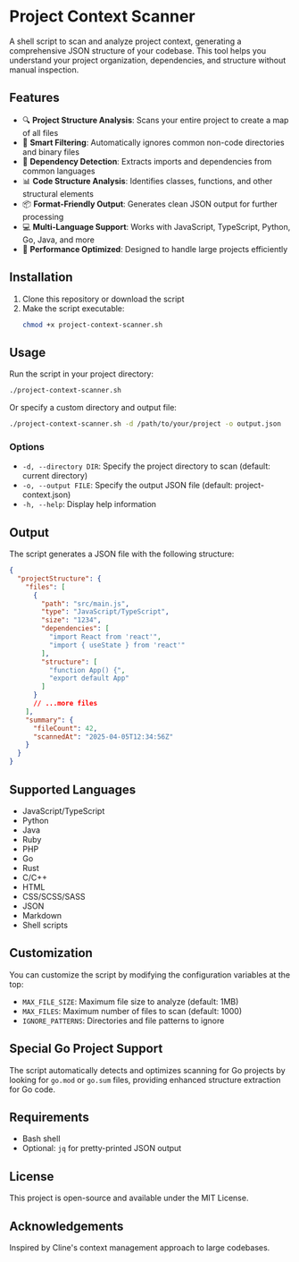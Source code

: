 # Project Context Scanner

A shell script to scan and analyze project context, generating a comprehensive JSON structure of your codebase. This tool helps you understand your project organization, dependencies, and structure without manual inspection.

## Features

- 🔍 **Project Structure Analysis**: Scans your entire project to create a map of all files
- 🚫 **Smart Filtering**: Automatically ignores common non-code directories and binary files
- 🧩 **Dependency Detection**: Extracts imports and dependencies from common languages
- 📊 **Code Structure Analysis**: Identifies classes, functions, and other structural elements
- 📦 **Format-Friendly Output**: Generates clean JSON output for further processing
- 💻 **Multi-Language Support**: Works with JavaScript, TypeScript, Python, Go, Java, and more
- 🚀 **Performance Optimized**: Designed to handle large projects efficiently

## Installation

1. Clone this repository or download the script
2. Make the script executable:
   ```bash
   chmod +x project-context-scanner.sh
   ```

## Usage

Run the script in your project directory:

```bash
./project-context-scanner.sh
```

Or specify a custom directory and output file:

```bash
./project-context-scanner.sh -d /path/to/your/project -o output.json
```

### Options

- `-d, --directory DIR`: Specify the project directory to scan (default: current directory)
- `-o, --output FILE`: Specify the output JSON file (default: project-context.json)
- `-h, --help`: Display help information

## Output

The script generates a JSON file with the following structure:

```json
{
  "projectStructure": {
    "files": [
      {
        "path": "src/main.js",
        "type": "JavaScript/TypeScript",
        "size": "1234",
        "dependencies": [
          "import React from 'react'",
          "import { useState } from 'react'"
        ],
        "structure": [
          "function App() {",
          "export default App"
        ]
      }
      // ...more files
    ],
    "summary": {
      "fileCount": 42,
      "scannedAt": "2025-04-05T12:34:56Z"
    }
  }
}
```

## Supported Languages

- JavaScript/TypeScript
- Python
- Java
- Ruby
- PHP
- Go
- Rust
- C/C++
- HTML
- CSS/SCSS/SASS
- JSON
- Markdown
- Shell scripts

## Customization

You can customize the script by modifying the configuration variables at the top:

- `MAX_FILE_SIZE`: Maximum file size to analyze (default: 1MB)
- `MAX_FILES`: Maximum number of files to scan (default: 1000)
- `IGNORE_PATTERNS`: Directories and file patterns to ignore

## Special Go Project Support

The script automatically detects and optimizes scanning for Go projects by looking for `go.mod` or `go.sum` files, providing enhanced structure extraction for Go code.

## Requirements

- Bash shell
- Optional: `jq` for pretty-printed JSON output

## License

This project is open-source and available under the MIT License.

## Acknowledgements

Inspired by Cline's context management approach to large codebases.